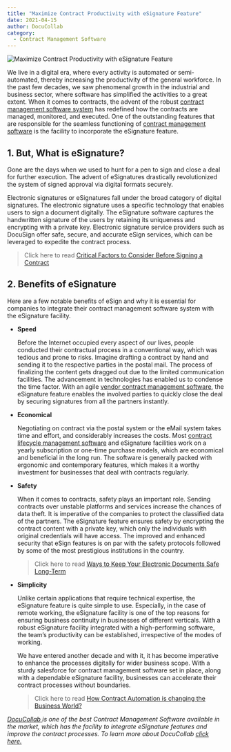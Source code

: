 ```yaml
---
title: "Maximize Contract Productivity with eSignature Feature"
date: 2021-04-15
author: DocuCollab
category:
  - Contract Management Software
---
```


![Maximize Contract Productivity with eSignature Feature](/img/blog/maximize-contract-productivity-with-esignature-feature-850x429.jpg)

We live in a digital era, where every activity is automated or semi-automated, thereby increasing the productivity of the general workforce. In the past few decades, we saw phenomenal growth in the industrial and business sector, where software has simplified the activities to a great extent. When it comes to contracts, the advent of the robust [contract management software system](https://docucollab.com/contract-management-software/) has redefined how the contracts are managed, monitored, and executed. One of the outstanding features that are responsible for the seamless functioning of [contract management software](https://docucollab.com/contract-management-practices-in-the-procurement-department/) is the facility to incorporate the eSignature feature.

## 1. But, What is eSignature?

Gone are the days when we used to hunt for a pen to sign and close a deal for further execution. The advent of eSignatures drastically revolutionized the system of signed approval via digital formats securely.

Electronic signatures or eSignatures fall under the broad category of digital signatures. The electronic signature uses a specific technology that enables users to sign a document digitally. The eSignature software captures the handwritten signature of the users by retaining its uniqueness and encrypting with a private key. Electronic signature service providers such as DocuSign offer safe, secure, and accurate eSign services, which can be leveraged to expedite the contract process.

> Click here to read [Critical Factors to Consider Before Signing a Contract ](https://docucollab.com/critical-factors-to-consider-before-signing-a-contract/)

## 2. Benefits of eSignature

Here are a few notable benefits of eSign and why it is essential for companies to integrate their contract management software system with the eSignature facility.

- **Speed**

  Before the Internet occupied every aspect of our lives, people conducted their contractual process in a conventional way, which was tedious and prone to risks. Imagine drafting a contract by hand and sending it to the respective parties in the postal mail. The process of finalizing the content gets dragged out due to the limited communication facilities. The advancement in technologies has enabled us to condense the time factor. With an agile [vendor contract management software](https://docucollab.com/contract-management-software/), the eSignature feature enables the involved parties to quickly close the deal by securing signatures from all the partners instantly.

- **Economical**

  Negotiating on contract via the postal system or the eMail system takes time and effort, and considerably increases the costs. Most [contract lifecycle management software](https://docucollab.com/5-key-ways-how-ai-brings-value-to-contract-lifecycle-management/) and eSignature facilities work on a yearly subscription or one-time purchase models, which are economical and beneficial in the long run. The software is generally packed with ergonomic and contemporary features, which makes it a worthy investment for businesses that deal with contracts regularly.

- **Safety**

  When it comes to contracts, safety plays an important role. Sending contracts over unstable platforms and services increase the chances of data theft. It is imperative of the companies to protect the classified data of the partners. The eSignature feature ensures safety by encrypting the contract content with a private key, which only the individuals with original credentials will have access. The improved and enhanced security that eSign features is on par with the safety protocols followed by some of the most prestigious institutions in the country.

  > Click here to read [Ways to Keep Your Electronic Documents Safe Long-Term](https://docucollab.com/keep-your-electronic-documents-safe-long-term/)

- **Simplicity**

  Unlike certain applications that require technical expertise, the eSignature feature is quite simple to use. Especially, in the case of remote working, the eSignature facility is one of the top reasons for ensuring business continuity in businesses of different verticals. With a robust eSignature facility integrated with a high-performing software, the team’s productivity can be established, irrespective of the modes of working.

  We have entered another decade and with it, it has become imperative to enhance the processes digitally for wider business scope. With a sturdy salesforce for contract management software set in place, along with a dependable eSignature facility, businesses can accelerate their contract processes without boundaries.

  > Click here to read [How Contract Automation is changing the Business World?](https://docucollab.com/how-contract-automation-is-changing-the-business-world/)

[*DocuCollab* ](https://docucollab.com/)*is one of the best Contract Management Software available in the market, which has the facility to integrate eSignature features and improve the contract processes. To learn more about DocuCollab [click here.](https://docucollab.com/book-demo/)*
